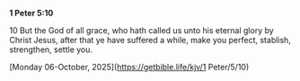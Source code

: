 **1 Peter 5:10**

10 But the God of all grace, who hath called us unto his eternal glory by Christ Jesus, after that ye have suffered a while, make you perfect, stablish, strengthen, settle you.

[Monday 06-October, 2025](https://getbible.life/kjv/1 Peter/5/10)
